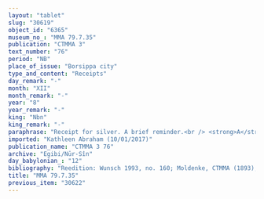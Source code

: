 ```yaml
---
layout: "tablet"
slug: "30619"
object_id: "6365"
museum_no_: "MMA 79.7.35"
publication: "CTMMA 3"
text_number: "76"
period: "NB"
place_of_issue: "Borsippa city"
type_and_content: "Receipts"
day_remark: "-"
month: "XII"
month_remark: "-"
year: "8"
year_remark: "-"
king: "Nbn"
king_remark: "-"
paraphrase: "Receipt for silver. A brief reminder.<br /> <strong>A</strong> receives 9 shekels of silver from <strong><sup>f</sup>B</strong>, paid for the interest that accrued on one of her husband&rsquo;s (<strong>C</strong>) silver (debts) after his death. A brief reminder. Names of 2 witnesses (introduced by <em>ina u</em><em>&scaron;uzzi</em>). No name of the scribe.<br /> &nbsp;<br /> <strong>A </strong>= Iddin-Marduk/Iqī&scaron;āya//Nūr-S&icirc;n; <sup>f</sup><strong>B </strong>=<sup> f</sup>Bunanītu, wife of <strong>C</strong>; <strong>C </strong>= Apla-dād-natan"
imported: "Kathleen Abraham (10/01/2017)"
publication_name: "CTMMA 3 76"
archive: "Egibi/Nūr-Sîn"
day_babylonian_: "12"
bibliography: "Reedition: Wunsch 1993, no. 160; Moldenke, CTMMA (1893), no. 18."
title: "MMA 79.7.35"
previous_item: "30622"
---
```

